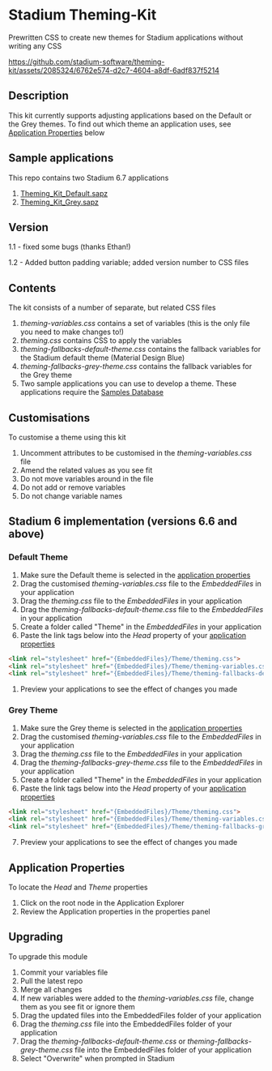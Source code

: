 # Stadium Theming-Kit
Prewritten CSS to create new themes for Stadium applications without writing any CSS

https://github.com/stadium-software/theming-kit/assets/2085324/6762e574-d2c7-4604-a8df-6adf837f5214

## Description
This kit currently supports adjusting applications based on the Default or the Grey themes. To find out which theme an application uses, see [Application Properties](#application-properties) below

## Sample applications
This repo contains two Stadium 6.7 applications
1. [Theming_Kit_Default.sapz](Stadium6/Theming_Kit_Default.sapz?raw=true)
2. [Theming_Kit_Grey.sapz](Stadium6/Theming_Kit_Grey.sapz?raw=true)

## Version
1.1 - fixed some bugs (thanks Ethan!)

1.2 - Added button padding variable; added version number to CSS files

## Contents
The kit consists of a number of separate, but related CSS files
1. *theming-variables.css* contains a set of variables (this is the only file you need to make changes to!)
2. *theming.css* contains CSS to apply the variables
3. *theming-fallbacks-default-theme.css* contains the fallback variables for the Stadium default theme (Material Design Blue)
4. *theming-fallbacks-grey-theme.css* contains the fallback variables for the Grey theme
5. Two sample applications you can use to develop a theme. These applications require the [Samples Database](https://github.com/stadium-software/samples-database)

## Customisations
To customise a theme using this kit
1. Uncomment attributes to be customised in the *theming-variables.css* file
2. Amend the related values as you see fit
3. Do not move variables around in the file
4. Do not add or remove variables
5. Do not change variable names

## Stadium 6 implementation (versions 6.6 and above)

### Default Theme
1. Make sure the Default theme is selected in the [application properties](#Application-Properties)
2. Drag the customised *theming-variables.css* file to the *EmbeddedFiles* in your application
3. Drag the *theming.css* file to the *EmbeddedFiles* in your application
4. Drag the *theming-fallbacks-default-theme.css* file to the *EmbeddedFiles* in your application
5. Create a folder called "Theme" in the *EmbeddedFiles* in your application
6. Paste the link tags below into the *Head* property of your [application properties](#Application-Properties)
```html
<link rel="stylesheet" href="{EmbeddedFiles}/Theme/theming.css">
<link rel="stylesheet" href="{EmbeddedFiles}/Theme/theming-variables.css">
<link rel="stylesheet" href="{EmbeddedFiles}/Theme/theming-fallbacks-default-theme.css">
``` 
1. Preview your applications to see the effect of changes you made

### Grey Theme
1. Make sure the Grey theme is selected in the [application properties](#Application-Properties)
2. Drag the customised *theming-variables.css* file to the *EmbeddedFiles* in your application
3. Drag the *theming.css* file to the *EmbeddedFiles* in your application
4. Drag the *theming-fallbacks-grey-theme.css* file to the *EmbeddedFiles* in your application
5. Create a folder called "Theme" in the *EmbeddedFiles* in your application
6. Paste the link tags below into the *Head* property of your [application properties](#Application-Properties)
```html
<link rel="stylesheet" href="{EmbeddedFiles}/Theme/theming.css">
<link rel="stylesheet" href="{EmbeddedFiles}/Theme/theming-variables.css">
<link rel="stylesheet" href="{EmbeddedFiles}/Theme/theming-fallbacks-grey-theme.css">
``` 
7. Preview your applications to see the effect of changes you made

## Application Properties
To locate the *Head* and *Theme* properties
1. Click on the root node in the Application Explorer
2. Review the Application properties in the properties panel

## Upgrading
To upgrade this module

1. Commit your variables file
2. Pull the latest repo
3. Merge all changes
4. If new variables were added to the *theming-variables.css* file, change them as you see fit or ignore them
5. Drag the updated files into the EmbeddedFiles folder of your application
6. Drag the *theming.css* file into the EmbeddedFiles folder of your application
7. Drag the *theming-fallbacks-default-theme.css* or *theming-fallbacks-grey-theme.css* file into the EmbeddedFiles folder of your application
8. Select "Overwrite" when prompted in Stadium